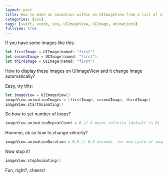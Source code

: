 ```yaml
---
layout: post
title: How to make an animation within an UIImageView from a list of images by using Swift?
categories: [ios]
tags: [swift, xcode, ios, UIImageView, UIImage, animations]
fullview: true
---
```


If you have some images like this:

```swift
let firstImage = UIImage(named: "first")
let secondImage = UIImage(named: "first")
let thirdImage = UIImage(named: "first")
```

How to display these images on UIImageView and it change image automatically?

Easy, try this:

```swift
let imageView = UIImageView()
imageView.animationImages = [firstImage, secondImage, thirdImage]
imageView.startAnimating()
```

So how to set number of loops?

```swift
imageView.animationRepeatCount = 0 // 0 means infinite (default is 0)
```

Hummm, ok so how to change velocity?

```swift
imageView.animationDuration = 0.5 // 0.5 seconds  for one cycle of images
```

Now stop it!

```swift
imageView.stopAnimating()
```

Fun, right?, cheers!




